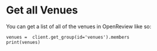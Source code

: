 # Get all Venues

You can get a list of all of the venues in OpenReview like so:&#x20;

```
venues =  client.get_group(id='venues').members
print(venues)
```
